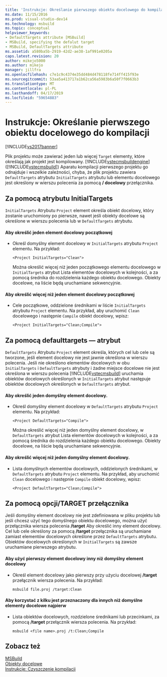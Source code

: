 ```yaml
---
title: 'Instrukcje: Określanie pierwszego obiektu docelowego do kompilacji | Dokumentacja firmy Microsoft'
ms.date: 11/15/2016
ms.prod: visual-studio-dev14
ms.technology: msbuild
ms.topic: conceptual
helpviewer_keywords:
- DefaultTargets attribute [MSBuild]
- MSBuild, specifying the defalut target
- MSBuild, DefaultTargets attribute
ms.assetid: a580ba5b-2919-42d2-ae38-1af991e0205a
caps.latest.revision: 20
author: mikejo5000
ms.author: mikejo
manager: jillfra
ms.openlocfilehash: c7e1c9c4374e35dd484d478118fe714ff415f93e
ms.sourcegitcommit: 53aa5a413717a1b62ca56a5983b6a50f7f0663b3
ms.translationtype: MT
ms.contentlocale: pl-PL
ms.lasthandoff: 04/17/2019
ms.locfileid: "59654883"
---
```

# <a name="how-to-specify-which-target-to-build-first"></a>Instrukcje: Określanie pierwszego obiektu docelowego do kompilacji
[!INCLUDE[vs2017banner](../includes/vs2017banner.md)]

Plik projektu może zawierać jeden lub więcej `Target` elementy, które określają jak projekt jest kompilowany. [!INCLUDE[vstecmsbuildengine](../includes/vstecmsbuildengine-md.md)] ([!INCLUDE[vstecmsbuild](../includes/vstecmsbuild-md.md)]) Aparatu kompilacji pierwszego projektu go odnajduje i wszelkie zależności, chyba, że plik projektu zawiera `DefaultTargets` atrybutu `InitialTargets` atrybutu lub elementu docelowego jest określony w wierszu polecenia za pomocą **/ docelowy** przełącznika.  
  
## <a name="using-the-initialtargets-attribute"></a>Za pomocą atrybutu InitialTargets  
 `InitialTargets` Atrybutu `Project` element określa obiekt docelowy, który zostanie uruchomiony po pierwsze, nawet jeśli obiekty docelowe są określone w wierszu polecenia lub w `DefaultTargets` atrybutu.  
  
#### <a name="to-specify-one-initial-target"></a>Aby określić jeden element docelowy początkowej  
  
- Określ domyślny element docelowy w `InitialTargets` atrybutu `Project` elementu. Na przykład:  
  
   `<Project InitialTargets="Clean">`  
  
  Można określić więcej niż jeden początkowego elementu docelowego w `InitialTargets` atrybut Lista elementów docelowych w kolejności, a za pomocą średnika do rozdzielenia każdego obiektu docelowego. Obiekty docelowe, na liście będą uruchamiane sekwencyjnie.  
  
#### <a name="to-specify-more-than-one-initial-target"></a>Aby określić więcej niż jeden element docelowy początkowej  
  
-   Cele początkowe, oddzielone średnikami w liście `InitialTargets` atrybutu `Project` elementu. Na przykład, aby uruchomić `Clean` docelowego i następnie `Compile` obiekt docelowy, wpisz:  
  
     `<Project InitialTargets="Clean;Compile">`  
  
## <a name="using-the-defaulttargets-attribute"></a>Za pomocą defaulttargets — atrybut  
 `DefaultTargets` Atrybutu `Project` element określa, których cel lub cele są tworzone, jeśli element docelowy nie jest jawnie określona w wierszu polecenia. Jeśli nie określono elementów docelowych w obu `InitialTargets` i `DefaultTargets` atrybuty i żadne miejsce docelowe nie jest określona w wierszu polecenia [!INCLUDE[vstecmsbuild](../includes/vstecmsbuild-md.md)] uruchamia obiektów docelowych określonych w `InitialTargets` atrybut następuje obiektów docelowych określonych w `DefaultTargets` atrybut.  
  
#### <a name="to-specify-one-default-target"></a>Aby określić jeden domyślny element docelowy.  
  
- Określ domyślny element docelowy w `DefaultTargets` atrybutu `Project` elementu. Na przykład:  
  
   `<Project DefaultTargets="Compile">`  
  
  Można określić więcej niż jeden domyślny element docelowy, w `DefaultTargets` atrybut Lista elementów docelowych w kolejności, a za pomocą średnika do rozdzielenia każdego obiektu docelowego. Obiekty docelowe, na liście będą uruchamiane sekwencyjnie.  
  
#### <a name="to-specify-more-than-one-default-target"></a>Aby określić więcej niż jeden domyślny element docelowy.  
  
-   Lista domyślnych elementów docelowych, oddzielonych średnikami, w `DefaultTargets` atrybutu `Project` elementu. Na przykład, aby uruchomić `Clean` docelowego i następnie `Compile` obiekt docelowy, wpisz:  
  
     `<Project DefaultTargets="Clean;Compile">`  
  
## <a name="using-the-target-switch"></a>Za pomocą opcji/TARGET przełącznika  
 Jeśli domyślny element docelowy nie jest zdefiniowana w pliku projektu lub jeśli chcesz użyć tego domyślnego obiektu docelowego, można użyć przełącznika wiersza polecenia **/target** Aby określić inny element docelowy. Cel lub cele określony za pomocą **/target** przełącznika są uruchamiane zamiast elementów docelowych określone przez `DefaultTargets` atrybutu. Obiektów docelowych określonych w `InitialTargets` są zawsze uruchamiane pierwszego atrybutu.  
  
#### <a name="to-use-a-target-other-than-the-default-target-first"></a>Aby użyć pierwszy element docelowy inny niż domyślny element docelowy  
  
-   Określ element docelowy jako pierwszy przy użyciu docelowej **/target** przełącznik wiersza polecenia. Na przykład:  
  
     `msbuild file.proj /target:Clean`  
  
#### <a name="to-use-several-targets-other-than-the-default-targets-first"></a>Aby korzystać z kilku jest przeznaczony dla innych niż domyślne elementy docelowe najpierw  
  
-   Lista obiektów docelowych, rozdzielone średnikami lub przecinkami, za pomocą **/target** przełącznik wiersza polecenia. Na przykład:  
  
     `msbuild <file name>.proj /t:Clean;Compile`  
  
## <a name="see-also"></a>Zobacz też
  [MSBuild](msbuild.md)  
 [Obiekty docelowe](../msbuild/msbuild-targets.md)   
 [Instrukcje: Czyszczenie kompilacji](../msbuild/how-to-clean-a-build.md)
